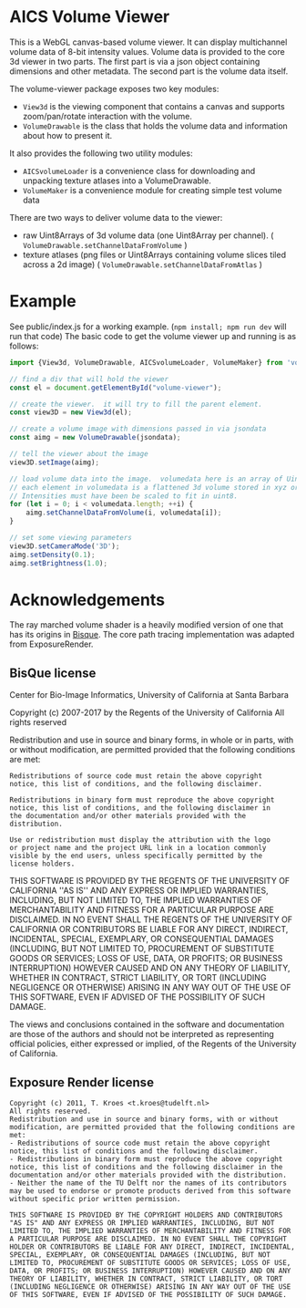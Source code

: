 # AICS Volume Viewer

This is a WebGL canvas-based volume viewer. It can display multichannel volume data of 8-bit intensity values.
Volume data is provided to the core 3d viewer in two parts.  The first part is via a json object containing dimensions and other metadata.  The second part is the volume data itself.

The volume-viewer package exposes two key modules:
* ```View3d``` is the viewing component that contains a canvas and supports zoom/pan/rotate interaction with the volume.
* ```VolumeDrawable``` is the class that holds the volume data and information about how to present it.

It also provides the following two utility modules:
* ```AICSvolumeLoader``` is a convenience class for downloading and unpacking texture atlases into a VolumeDrawable.
* ```VolumeMaker``` is a convenience module for creating simple test volume data

There are two ways to deliver volume data to the viewer:
* raw Uint8Arrays of 3d volume data (one Uint8Array per channel). ( ```VolumeDrawable.setChannelDataFromVolume``` )
* texture atlases (png files or Uint8Arrays containing volume slices tiled across a 2d image) ( ```VolumeDrawable.setChannelDataFromAtlas``` )


# Example

See public/index.js for a working example.  (```npm install; npm run dev``` will run that code) The basic code to get the volume viewer up and running is as follows:
```javascript
import {View3d, VolumeDrawable, AICSvolumeLoader, VolumeMaker} from 'volume-viewer';

// find a div that will hold the viewer
const el = document.getElementById("volume-viewer");

// create the viewer.  it will try to fill the parent element.
const view3D = new View3d(el);

// create a volume image with dimensions passed in via jsondata
const aimg = new VolumeDrawable(jsondata);

// tell the viewer about the image
view3D.setImage(aimg);

// load volume data into the image.  volumedata here is an array of Uint8Arrays.  
// each element in volumedata is a flattened 3d volume stored in xyz order in a Uint8Array.
// Intensities must have been be scaled to fit in uint8.
for (let i = 0; i < volumedata.length; ++i) {
    aimg.setChannelDataFromVolume(i, volumedata[i]);
}

// set some viewing parameters
view3D.setCameraMode('3D');
aimg.setDensity(0.1);
aimg.setBrightness(1.0);
```

# Acknowledgements

The ray marched volume shader is a heavily modified version of one that has its origins in [Bisque](http://bioimage.ucsb.edu/bisque).
The core path tracing implementation was adapted from ExposureRender.

## BisQue license

Center for Bio-Image Informatics, University of California at Santa Barbara

Copyright (c) 2007-2017 by the Regents of the University of California
All rights reserved

Redistribution and use in source and binary forms, in whole or in parts, with or without
modification, are permitted provided that the following conditions are met:

    Redistributions of source code must retain the above copyright
    notice, this list of conditions, and the following disclaimer.

    Redistributions in binary form must reproduce the above copyright
    notice, this list of conditions, and the following disclaimer in
    the documentation and/or other materials provided with the
    distribution.

    Use or redistribution must display the attribution with the logo
    or project name and the project URL link in a location commonly
    visible by the end users, unless specifically permitted by the
    license holders.

THIS SOFTWARE IS PROVIDED BY THE REGENTS OF THE UNIVERSITY OF CALIFORNIA ''AS IS'' AND ANY
EXPRESS OR IMPLIED WARRANTIES, INCLUDING, BUT NOT LIMITED TO, THE
IMPLIED WARRANTIES OF MERCHANTABILITY AND FITNESS FOR A PARTICULAR
PURPOSE ARE DISCLAIMED. IN NO EVENT SHALL THE REGENTS OF THE UNIVERSITY OF CALIFORNIA OR
CONTRIBUTORS BE LIABLE FOR ANY DIRECT, INDIRECT, INCIDENTAL, SPECIAL,
EXEMPLARY, OR CONSEQUENTIAL DAMAGES (INCLUDING, BUT NOT LIMITED TO,
PROCUREMENT OF SUBSTITUTE GOODS OR SERVICES; LOSS OF USE, DATA, OR
PROFITS; OR BUSINESS INTERRUPTION) HOWEVER CAUSED AND ON ANY THEORY OF
LIABILITY, WHETHER IN CONTRACT, STRICT LIABILITY, OR TORT (INCLUDING
NEGLIGENCE OR OTHERWISE) ARISING IN ANY WAY OUT OF THE USE OF THIS
SOFTWARE, EVEN IF ADVISED OF THE POSSIBILITY OF SUCH DAMAGE.

The views and conclusions contained in the software and documentation
are those of the authors and should not be interpreted as representing
official policies, either expressed or implied, of the Regents of the University of California.

## Exposure Render license

	Copyright (c) 2011, T. Kroes <t.kroes@tudelft.nl>
	All rights reserved.
	Redistribution and use in source and binary forms, with or without modification, are permitted provided that the following conditions are met:
	- Redistributions of source code must retain the above copyright notice, this list of conditions and the following disclaimer.
	- Redistributions in binary form must reproduce the above copyright notice, this list of conditions and the following disclaimer in the documentation and/or other materials provided with the distribution.
	- Neither the name of the TU Delft nor the names of its contributors may be used to endorse or promote products derived from this software without specific prior written permission.
	
	THIS SOFTWARE IS PROVIDED BY THE COPYRIGHT HOLDERS AND CONTRIBUTORS "AS IS" AND ANY EXPRESS OR IMPLIED WARRANTIES, INCLUDING, BUT NOT LIMITED TO, THE IMPLIED WARRANTIES OF MERCHANTABILITY AND FITNESS FOR A PARTICULAR PURPOSE ARE DISCLAIMED. IN NO EVENT SHALL THE COPYRIGHT HOLDER OR CONTRIBUTORS BE LIABLE FOR ANY DIRECT, INDIRECT, INCIDENTAL, SPECIAL, EXEMPLARY, OR CONSEQUENTIAL DAMAGES (INCLUDING, BUT NOT LIMITED TO, PROCUREMENT OF SUBSTITUTE GOODS OR SERVICES; LOSS OF USE, DATA, OR PROFITS; OR BUSINESS INTERRUPTION) HOWEVER CAUSED AND ON ANY THEORY OF LIABILITY, WHETHER IN CONTRACT, STRICT LIABILITY, OR TORT (INCLUDING NEGLIGENCE OR OTHERWISE) ARISING IN ANY WAY OUT OF THE USE OF THIS SOFTWARE, EVEN IF ADVISED OF THE POSSIBILITY OF SUCH DAMAGE.

